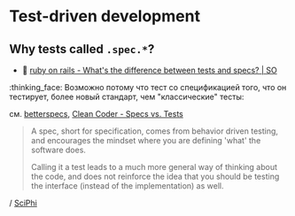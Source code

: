 # Test-driven development

## Why tests called `.spec.*`?

- :speech_balloon: [ruby on rails - What's the difference between tests and specs? | SO](https://stackoverflow.com/questions/16802030/whats-the-difference-between-tests-and-specs#:~:text=A%20spec%2C%20short%20for%20specification%2C%20comes%20from%20behavior,the%20interface%20%28instead%20of%20the%20implementation%29%20as%20well.)

:thinking_face: Возможно потому что тест со спецификацией того, что он тестирует, более новый стандарт, чем "классические" тесты:

см. [betterspecs](https://www.betterspecs.org/), [Clean Coder - Specs vs. Tests](https://sites.google.com/site/unclebobconsultingllc/specs-vs-tests)

> A spec, short for specification, comes from behavior driven testing, and encourages the mindset where you are defining 'what' the software does.
>
> Calling it a test leads to a much more general way of thinking about the code, and does not reinforce the idea that you should be testing the interface (instead of the implementation) as well.

/ [SciPhi](https://stackoverflow.com/users/765063/sciphi)